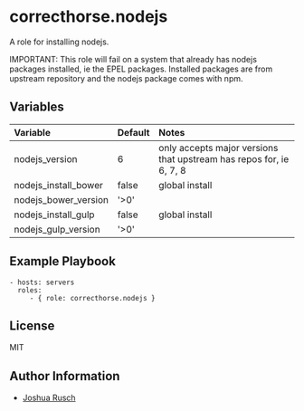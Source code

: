 correcthorse.nodejs
=========

A role for installing nodejs.

IMPORTANT: This role will fail on a system that already has nodejs packages installed, ie the EPEL packages. Installed packages are from upstream repository and the nodejs package comes with npm.

Variables
---------

| Variable			| Default			| Notes				|
| :---				| :---				| :---				|
| nodejs_version          | 6           | only accepts major versions that upstream has repos for, ie 6, 7, 8 |
| nodejs_install_bower		| false				| global install		|
| nodejs_bower_version		| '>0'				| 	 			|
| nodejs_install_gulp		| false				| global install		|
| nodejs_gulp_version		| '>0'				| 	 			|

Example Playbook
----------------

    - hosts: servers
      roles:
         - { role: correcthorse.nodejs }

License
-------

MIT

Author Information
------------------

* [Joshua Rusch](https://correct.horse/)
